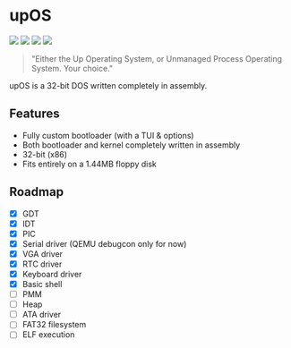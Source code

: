 # upOS

<img src="https://img.shields.io/github/languages/code-size/Winksplorer/upOS?style=for-the-badge&logo=files"/>
<a href="https://github.com/Winksplorer/upOS/blob/master/LICENSE"><img src="https://img.shields.io/github/license/Winksplorer/upOS?style=for-the-badge&logo=mozilla"/></a>
<img src="https://img.shields.io/badge/pain_and_suffering-in_assembly-blue?style=for-the-badge&logo=intel">
<img src="https://img.shields.io/badge/i_personally-HATE_C-blue?style=for-the-badge&logo=c">

> "Either the Up Operating System, or Unmanaged Process Operating System. Your choice."

upOS is a 32-bit DOS written completely in assembly.

## Features
- Fully custom bootloader (with a TUI & options)
- Both bootloader and kernel completely written in assembly
- 32-bit (x86)
- Fits entirely on a 1.44MB floppy disk

## Roadmap
- [X] GDT
- [X] IDT
- [X] PIC
- [X] Serial driver (QEMU debugcon only for now)
- [X] VGA driver
- [X] RTC driver
- [X] Keyboard driver
- [X] Basic shell
- [ ] PMM
- [ ] Heap
- [ ] ATA driver
- [ ] FAT32 filesystem
- [ ] ELF execution
